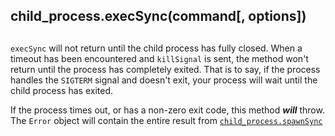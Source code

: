 ## child\_process.execSync(command\[, options\])

## 

`execSync` will not return until the child process has fully closed. When a
timeout has been encountered and `killSignal` is sent, the method won't return
until the process has completely exited. That is to say, if the process handles
the `SIGTERM` signal and doesn't exit, your process will wait until the child
process has exited.

If the process times out, or has a non-zero exit code, this method **_will_**
throw. The `Error` object will contain the entire result from
[`child_process.spawnSync`][0]


[0]: #child_process_child_process_spawnsync_command_args_options